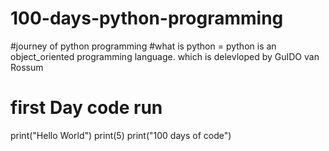 # 100-days-python-programming
#journey of python programming
#what is python = python is an object_oriented programming language. which is delevloped by GuIDO van  Rossum
# first Day code run
print("Hello World")
print(5)
print("100 days of code")
